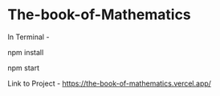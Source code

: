 # The-book-of-Mathematics

In Terminal -

npm install

npm start

Link to Project - https://the-book-of-mathematics.vercel.app/

